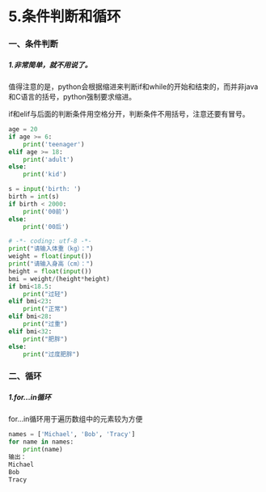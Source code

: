 # 5.条件判断和循环

### 一、条件判断

##### 1.非常简单，就不用说了。

值得注意的是，python会根据缩进来判断if和while的开始和结束的，而并非java和C语言的括号，python强制要求缩进。

if和elif与后面的判断条件用空格分开，判断条件不用括号，注意还要有冒号。

```py
age = 20
if age >= 6:
    print('teenager')
elif age >= 18:
    print('adult')
else:
    print('kid')

s = input('birth: ')
birth = int(s)
if birth < 2000:
    print('00前')
else:
    print('00后')
```

```py
# -*- coding: utf-8 -*-
print("请输入体重（kg）：")
weight = float(input())
print("请输入身高（cm）：")
height = float(input())
bmi = weight/(height*height)
if bmi<18.5:
    print("过轻")
elif bmi<23:
    print("正常")
elif bmi<28:
    print("过重")
elif bmi<32:
    print("肥胖")
else:
    print("过度肥胖")
```

### 二、循环

##### 1.for...in循环

for...in循环用于遍历数组中的元素较为方便

```py
names = ['Michael', 'Bob', 'Tracy']
for name in names:
    print(name)
输出：
Michael
Bob
Tracy
```



